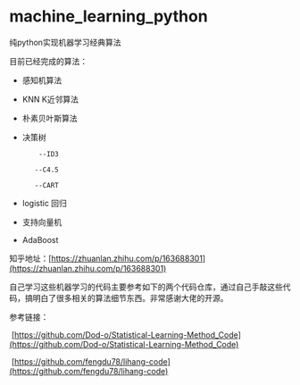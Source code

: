 # machine_learning_python
纯python实现机器学习经典算法

目前已经完成的算法：

* 感知机算法

* KNN K近邻算法

* 朴素贝叶斯算法

* 决策树

    ```
    	--ID3
    
    ​	--C4.5
    
    ​	--CART
    ```

    

* logistic 回归

* 支持向量机


* AdaBoost




知乎地址：[https://zhuanlan.zhihu.com/p/163688301](https://zhuanlan.zhihu.com/p/163688301)

自己学习这些机器学习的代码主要参考如下的两个代码仓库，通过自己手敲这些代码，搞明白了很多相关的算法细节东西。非常感谢大佬的开源。

参考链接：

​		[https://github.com/Dod-o/Statistical-Learning-Method_Code](https://github.com/Dod-o/Statistical-Learning-Method_Code)

​		[https://github.com/fengdu78/lihang-code](https://github.com/fengdu78/lihang-code)